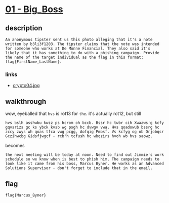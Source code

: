 # [01 - Big_Boss](https://deadface.ctfd.io/challenges#Big%20Boss-4)

## description
```
An anonymous tipster sent us this photo alleging that it's a note written by b3li3f1203. The tipster claims that the note was intended for someone who works at De Monne Financial. They also said it's likely that it has something to do with a phishing campaign. Provide the name of the target individual as the flag in this format: flag{FirstName_LastName}.
```

### links

  * [crypto04.jpg](crypto04.jpg)

## walkthrough

wow, eyeballed that `hvs` is rot13 for `the`. it's actually rot12, but still

```
hvs bslh asshwbu kwzz ps hcrom oh bccb. Bssr hc twbr cih Xwaaws'g kcfy gqvsrizs gc ks ybck kvsb wg psgh hc dvwgv vwa. Hvs qoadowub bssrg hc zccy zwys wh qoas tfca vwg pcgg, Aofqig Pmbsf. Vs kcfyg og ob Orjobqsr Gczihwcbg Gidsfjwgcf - rcb'h tcfush hc wbqzirs hvoh wb hvs saowz.
```

becomes 

```
the next meeting will be today at noon. Need to find out Jimmie's work schedule so we know when is best to phish him. The campaign needs to look like it came from his boss, Marcus Byner. He works as an Advanced Solutions Supervisor - don't forget to include that in the email.
```

## flag
```
flag{Marcus_Byner}
```
